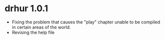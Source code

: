 # drhur 1.0.1

- Fixing the problem that causes the "play" chapter unable to be compiled in certain areas of the world.
- Revising the help file